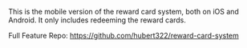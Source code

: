 This is the mobile version of the reward card system, both on iOS and Android.
It only includes redeeming the reward cards.

Full Feature Repo: https://github.com/hubert322/reward-card-system
